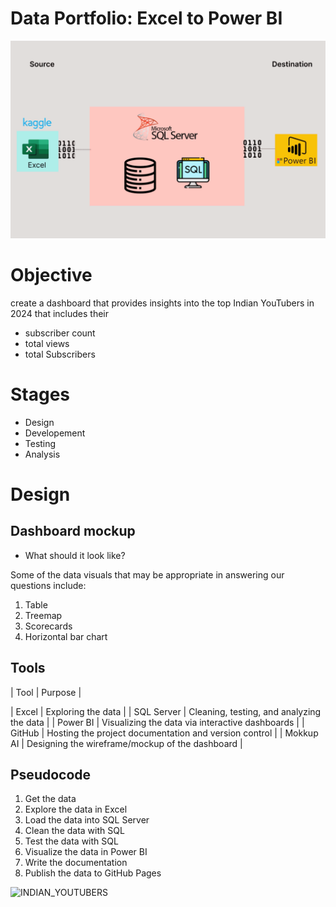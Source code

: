 

# Data Portfolio: Excel to Power BI 


![excel-to-powerbi-animated-diagram](assets/images/kaggle_to_powerbi.gif)


# Objective  

create a dashboard that provides insights into the top Indian YouTubers in 2024 that includes their 
- subscriber count
- total views
- total Subscribers 


# Stages

- Design
- Developement
- Testing
- Analysis 
 


# Design  

## Dashboard mockup

- What should it look like? 

Some of the data visuals that may be appropriate in answering our questions include:

1. Table
2. Treemap
3. Scorecards
4. Horizontal bar chart 


## Tools 


| Tool | Purpose |

| Excel | Exploring the data |
| SQL Server | Cleaning, testing, and analyzing the data |
| Power BI | Visualizing the data via interactive dashboards |
| GitHub | Hosting the project documentation and version control |
| Mokkup AI | Designing the wireframe/mockup of the dashboard | 



## Pseudocode

1. Get the data
2. Explore the data in Excel
3. Load the data into SQL Server
4. Clean the data with SQL
5. Test the data with SQL
6. Visualize the data in Power BI
7.  Write the documentation 
8. Publish the data to GitHub Pages





![INDIAN_YOUTUBERS](https://github.com/simha-p/simha.github.io/assets/107531005/43024fa3-88ad-4295-b041-411cafbec5a7)


